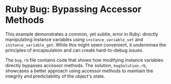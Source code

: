 # Ruby Bug: Bypassing Accessor Methods
This example demonstrates a common, yet subtle, error in Ruby: directly manipulating instance variables using `instance_variable_set` and `instance_variable_get`. While this might seem convenient, it undermines the principles of encapsulation and can create hard-to-debug issues.

The `bug.rb` file contains code that shows how modifying instance variables directly bypasses accessor methods.  The solution, `bugSolution.rb`, showcases a better approach using accessor methods to maintain the integrity and predictability of the object's state.